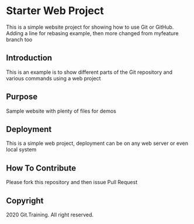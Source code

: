 # Starter Web Project

This is a simple website project for showing how to use Git or GitHub. Adding a line for rebasing example, then more changed from myfeature branch too

## Introduction
This is an example is to show different parts of the Git repository and various commands using a web project

## Purpose

Sample website with plenty of files for demos

## Deployment

This is a simple web project, deployment can be on any web server or even local system

## How To Contribute

Please fork this repository and then issue Pull Request 

## Copyright

2020 Git.Training. All right reserved.
